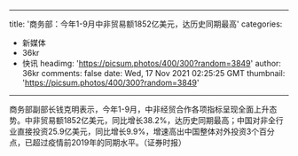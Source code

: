 
---
title: '商务部：今年1-9月中非贸易额1852亿美元，达历史同期最高'
categories: 
 - 新媒体
 - 36kr
 - 快讯
headimg: 'https://picsum.photos/400/300?random=3849'
author: 36kr
comments: false
date: Wed, 17 Nov 2021 02:25:25 GMT
thumbnail: 'https://picsum.photos/400/300?random=3849'
---

<div>   
商务部副部长钱克明表示，今年1-9月，中非经贸合作各项指标呈现全面上升态势。中非贸易额1852亿美元，同比增长38.2%，达历史同期最高；中国对非全行业直接投资25.9亿美元，同比增长9.9%，增速高出中国整体对外投资3个百分点，已超过疫情前2019年的同期水平。（证券时报）  
</div>
            